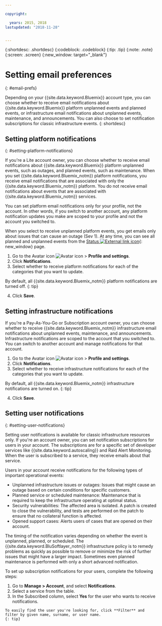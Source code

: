 ```yaml
---

copyright:

  years: 2015, 2018
lastupdated: "2018-11-28"


---
```


{:shortdesc: .shortdesc}
{:codeblock: .codeblock}
{:tip: .tip}
{:note: .note}
{:screen: .screen}
{:new_window: target="_blank"}


# Setting email preferences
{: #email-prefs}

Depending on your {{site.data.keyword.Bluemix}} account type, you can choose whether to receive email notifications about {{site.data.keyword.Bluemix}} platform unplanned events and planned events, or infrastructure email notifications about unplanned events, maintenance, and announcements. You can also choose to set notification subscriptions for classic infrastructure events. 
{: shortdesc}

## Setting platform notifications
{: #setting-platform-notifications}

If you're a Lite account owner, you can choose whether to receive email notifications about {{site.data.keyword.Bluemix}} platform unplanned events, such as outages, and planned events, such as maintenance. When you set {{site.data.keyword.Bluemix_notm}} platform notifications, you receive email notifications that are associated with only the {{site.data.keyword.Bluemix_notm}} platform. You do not receive email notifications about events that are associated with {{site.data.keyword.Bluemix_notm}} services.

You can set platform email notifications only for your profile, not the account. In other words, if you switch to another account, any platform notification updates you make are scoped to your profile and not the account you switched to.

When you select to receive unplanned platform events, you get emails only about issues that can cause an outage (Sev 1). At any time, you can see all planned and unplanned events from the [Status ![External link icon](../icons/launch-glyph.svg "External link icon")](https://cloud.ibm.com/status){: new_window} page.

1. Go to the Avatar icon ![Avatar icon](../icons/i-avatar-icon.svg) &gt; **Profile and settings**.
2. Click **Notifications**.
3. Select whether to receive platform notifications for each of the categories that you want to update.

  By default, all {{site.data.keyword.Bluemix_notm}} platform notifications are turned off.
  {: tip}

4. Click **Save**.

## Setting infrastructure notifications

If you're a Pay-As-You-Go or Subscription account owner, you can choose whether to receive {{site.data.keyword.Bluemix_notm}} infrastructure email notifications about unplanned events, maintenance, and announcements. Infrastructure notifications are scoped to the account that you switched to. You can switch to another account and manage notifications for that account.

1. Go to the Avatar icon ![Avatar icon](../icons/i-avatar-icon.svg) &gt; **Profile and settings**.
2. Click **Notifications**.
3. Select whether to receive infrastructure notifications for each of the categories that you want to update.

  By default, all {{site.data.keyword.Bluemix_notm}} infrastructure notifications are turned on.
  {: tip}

4. Click **Save**.

## Setting user notifications
{: #setting-user-notifications}

Setting user notifications is available for classic infrastructure resources only. If you're an account owner, you can set notification subscriptions for users in your account. The subscriptions are for a specific set of developer services like {{site.data.keyword.autoscaling}} and Raid Alert Monitoring. When the user is subscribed to a service, they receive emails about that service.  

Users in your account receive notifications for the following types of important operational events:

  * Unplanned infrastructure issues or outages: Issues that might cause an outage based on certain conditions for specific customers.
  * Planned service or scheduled maintenance: Maintenance that is required to keep the infrastructure operating at optimal status.
  * Security vulnerabilities: The affected area is isolated. A patch is created to close the vulnerability, and tests are performed on the patch to ensure that no collateral function is affected. 
  * Opened support cases: Alerts users of cases that are opened on their account.

The timing of the notification varies depending on whether the event is unplanned, planned, or scheduled. The {{site.data.keyword.BluSoftlayer_notm}} infrastructure policy is to remedy problems as quickly as possible to remove or minimize the risk of further issues that might have a larger impact. Sometimes even planned maintenance is performed with only a short advanced notification.

To set up subscription notifications for your users, complete the following steps: 

  1. Go to **Manage > Account**, and select **Notifications**. 
  2. Select a service from the table. 
  3. In the Subscribed column, select **Yes** for the user who wants to receive notifications. 

    To easily find the user you're looking for, click **Filter** and filter by given name, surname, or user name. 
    {: tip}

